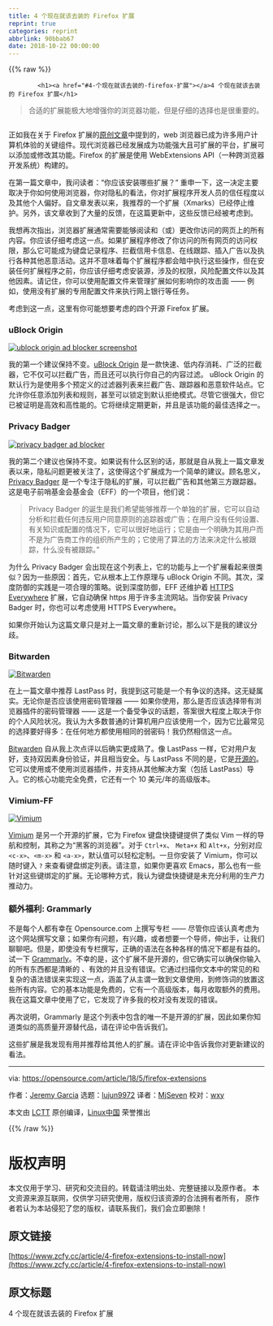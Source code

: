 ```yaml
---
title: 4 个现在就该去装的 Firefox 扩展
reprint: true
categories: reprint
abbrlink: 90bbab67
date: 2018-10-22 00:00:00
---
```


{{% raw %}}

            <h1><a href="#4-个现在就该去装的-firefox-扩展"></a>4 个现在就该去装的 Firefox 扩展</h1>
<blockquote>
<p>合适的扩展能极大地增强你的浏览器功能，但是仔细的选择也是很重要的。</p>
</blockquote>
<p><a href="https://camo.githubusercontent.com/31fc34b42a167a83bf949c7e09fa5c06982e8f65/68747470733a2f2f6f70656e736f757263652e636f6d2f73697465732f64656661756c742f66696c65732f7374796c65732f696d6167652d66756c6c2d73697a652f7075626c69632f6c6561642d696d616765732f72656470616e64615f66697265666f785f7065745f616e696d616c2e6a70673f69746f6b3d6153704b73796e61"><img src="https://p0.ssl.qhimg.com/t0157142345001a113c.jpg" alt=""></a></p>
<p>正如我在关于 Firefox 扩展的<a href="https://opensource.com/article/18/1/top-5-firefox-extensions">原创文章</a>中提到的，web 浏览器已成为许多用户计算机体验的关键组件。现代浏览器已经发展成为功能强大且可扩展的平台，扩展可以添加或修改其功能。Firefox 的扩展是使用 WebExtensions API（一种跨浏览器开发系统）构建的。</p>
<p>在第一篇文章中，我问读者：“你应该安装哪些扩展？” 重申一下，这一决定主要取决于你如何使用浏览器，你对隐私的看法，你对扩展程序开发人员的信任程度以及其他个人偏好。自文章发表以来，我推荐的一个扩展（Xmarks）已经停止维护。另外，该文章收到了大量的反馈，在这篇更新中，这些反馈已经被考虑到。</p>
<p>我想再次指出，浏览器扩展通常需要能够阅读和（或）更改你访问的网页上的所有内容。你应该仔细考虑这一点。如果扩展程序修改了你访问的所有网页的访问权限，那么它可能成为键盘记录程序、拦截信用卡信息、在线跟踪、插入广告以及执行各种其他恶意活动。这并不意味着每个扩展程序都会暗中执行这些操作，但在安装任何扩展程序之前，你应该仔细考虑安装源，涉及的权限，风险配置文件以及其他因素。请记住，你可以使用配置文件来管理扩展如何影响你的攻击面 —— 例如，使用没有扩展的专用配置文件来执行网上银行等任务。</p>
<p>考虑到这一点，这里有你可能想要考虑的四个开源 Firefox 扩展。</p>
<h3><a href="#ublock-origin"></a>uBlock Origin</h3>
<p><a href="https://camo.githubusercontent.com/504689641a77ae70956eb3ee422aab546b3f3625/68747470733a2f2f6f70656e736f757263652e636f6d2f73697465732f64656661756c742f66696c65732f7374796c65732f70616e6f706f6c795f696d6167655f6f726967696e616c2f7075626c69632f75626c6f636b2e706e673f69746f6b3d5f51464562446d71"><img src="https://p0.ssl.qhimg.com/t017bd62d01bf9723f4.png" alt="ublock origin ad blocker screenshot" title="ublock origin ad blocker screenshot"></a></p>
<p>我的第一个建议保持不变。<a href="https://addons.mozilla.org/en-US/firefox/addon/ublock-origin/">uBlock Origin</a> 是一款快速、低内存消耗、广泛的拦截器，它不仅可以拦截广告，而且还可以执行你自己的内容过滤。 uBlock Origin 的默认行为是使用多个预定义的过滤器列表来拦截广告、跟踪器和恶意软件站点。它允许你任意添加列表和规则，甚至可以锁定到默认拒绝模式。尽管它很强大，但它已被证明是高效和高性能的。它将继续定期更新，并且是该功能的最佳选择之一。</p>
<h3><a href="#privacy-badger"></a>Privacy Badger</h3>
<p><a href="https://camo.githubusercontent.com/65970ac89ec004d417d2706c2477c541b406be0e/68747470733a2f2f6f70656e736f757263652e636f6d2f73697465732f64656661756c742f66696c65732f7374796c65732f70616e6f706f6c795f696d6167655f6f726967696e616c2f7075626c69632f696d616765732f6c6966652d75706c6f6164732f707269766163795f6261646765725f312e302e312e706e673f69746f6b3d715a5851654b7463"><img src="https://p0.ssl.qhimg.com/t01a6fed35159c61483.png" alt="privacy badger ad blocker" title="privacy badger ad blocker screenshot"></a></p>
<p>我的第二个建议也保持不变。如果说有什么区别的话，那就是自从我上一篇文章发表以来，隐私问题更被关注了，这使得这个扩展成为一个简单的建议。顾名思义，<a href="https://www.eff.org/privacybadger">Privacy Badger</a> 是一个专注于隐私的扩展，可以拦截广告和其他第三方跟踪器。这是电子前哨基金会基金会（EFF）的一个项目，他们说：</p>
<blockquote>
<p>Privacy Badger 的诞生是我们希望能够推荐一个单独的扩展，它可以自动分析和拦截任何违反用户同意原则的追踪器或广告；在用户没有任何设置、有关知识或配置的情况下，它可以很好地运行；它是由一个明确为其用户而不是为广告商工作的组织所产生的；它使用了算法的方法来决定什么被跟踪，什么没有被跟踪。”</p>
</blockquote>
<p>为什么 Privacy Badger 会出现在这个列表上，它的功能与上一个扩展看起来很类似？因为一些原因：首先，它从根本上工作原理与 uBlock Origin 不同。其次，深度防御的实践是一项合理的策略。说到深度防御，EFF 还维护着 <a href="https://www.eff.org/https-everywhere">HTTPS Everywhere</a> 扩展，它自动确保 https 用于许多主流网站。当你安装 Privacy Badger 时，你也可以考虑使用 HTTPS Everywhere。</p>
<p>如果你开始认为这篇文章只是对上一篇文章的重新讨论，那么以下是我的建议分歧。</p>
<h3><a href="#bitwarden"></a>Bitwarden</h3>
<p><a href="https://camo.githubusercontent.com/0b4e8513a0dcd2cb5d3b63faca4afc55aa73f565/68747470733a2f2f6f70656e736f757263652e636f6d2f73697465732f64656661756c742f66696c65732f7374796c65732f70616e6f706f6c795f696d6167655f6f726967696e616c2f7075626c69632f753132383635312f62697477617264656e2e706e673f69746f6b3d675a507243596f69"><img src="https://p0.ssl.qhimg.com/t0109cb2b772ffda204.png" alt="Bitwarden" title="Bitwarden"></a></p>
<p>在上一篇文章中推荐 LastPass 时，我提到这可能是一个有争议的选择。这无疑属实。无论你是否应该使用密码管理器 —— 如果你使用，那么是否应该选择带有浏览器插件的密码管理器 —— 这是一个备受争议的话题，答案很大程度上取决于你的个人风险状况。我认为大多数普通的计算机用户应该使用一个，因为它比最常见的选择要好得多：在任何地方都使用相同的弱密码！我仍然相信这一点。</p>
<p><a href="https://bitwarden.com/">Bitwarden</a> 自从我上次点评以后确实更成熟了。像 LastPass 一样，它对用户友好，支持双因素身份验证，并且相当安全。与 LastPass 不同的是，它是<a href="https://github.com/bitwarden">开源的</a>。它可以使用或不使用浏览器插件，并支持从其他解决方案（包括 LastPass）导入。它的核心功能完全免费，它还有一个 10 美元/年的高级版本。</p>
<h3><a href="#vimium-ff"></a>Vimium-FF</h3>
<p><a href="https://camo.githubusercontent.com/3815dd43947758bfa0be7ada0454bb1e1a5aff85/68747470733a2f2f6f70656e736f757263652e636f6d2f73697465732f64656661756c742f66696c65732f7374796c65732f70616e6f706f6c795f696d6167655f6f726967696e616c2f7075626c69632f753132383635312f76696d69756d2e706e673f69746f6b3d51524553586a5747"><img src="https://p0.ssl.qhimg.com/t011145b66a59d72b9f.png" alt="Vimium" title="Vimium"></a></p>
<p><a href="https://addons.mozilla.org/en-US/firefox/addon/vimium-ff/">Vimium</a> 是另一个开源的扩展，它为 Firefox 键盘快捷键提供了类似 Vim 一样的导航和控制，其称之为“黑客的浏览器”。对于 <code>Ctrl+x</code>、 <code>Meta+x</code> 和 <code>Alt+x</code>，分别对应 <code>&lt;c-x&gt;</code>、<code>&lt;m-x&gt;</code> 和 <code>&lt;a-x&gt;</code>，默认值可以轻松定制。一旦你安装了 Vimium，你可以随时键入 <code>?</code> 来查看键盘绑定列表。请注意，如果你更喜欢 Emacs，那么也有一些针对这些键绑定的扩展。无论哪种方式，我认为键盘快捷键是未充分利用的生产力推动力。</p>
<h3><a href="#额外福利-grammarly"></a>额外福利: Grammarly</h3>
<p>不是每个人都有幸在 Opensource.com 上撰写专栏 —— 尽管你应该认真考虑为这个网站撰写文章；如果你有问题，有兴趣，或者想要一个导师，伸出手，让我们聊聊吧。但是，即使没有专栏撰写，正确的语法在各种各样的情况下都是有益的。试一下 <a href="https://www.grammarly.com/">Grammarly</a>。不幸的是，这个扩展不是开源的，但它确实可以确保你输入的所有东西都是清晰的 、有效的并且没有错误。它通过扫描你文本中的常见的和复杂的语法错误来实现这一点，涵盖了从主谓一致到文章使用，到修饰词的放置这些所有内容。它的基本功能是免费的，它有一个高级版本，每月收取额外的费用。我在这篇文章中使用了它，它发现了许多我的校对没有发现的错误。</p>
<p>再次说明，Grammarly 是这个列表中包含的唯一不是开源的扩展，因此如果你知道类似的高质量开源替代品，请在评论中告诉我们。</p>
<p>这些扩展是我发现有用并推荐给其他人的扩展。请在评论中告诉我你对更新建议的看法。</p>
<hr>
<p>via: <a href="https://opensource.com/article/18/5/firefox-extensions">https://opensource.com/article/18/5/firefox-extensions</a></p>
<p>作者：<a href="https://opensource.com/users/jeremy-garcia">Jeremy Garcia</a> 选题：<a href="https://github.com/lujun9972">lujun9972</a> 译者：<a href="https://github.com/MjSeven">MjSeven</a> 校对：<a href="https://github.com/wxy">wxy</a></p>
<p>本文由 <a href="https://github.com/LCTT/TranslateProject">LCTT</a> 原创编译，<a href="https://linux.cn/">Linux中国</a> 荣誉推出</p>

          
{{% /raw %}}

# 版权声明
本文仅用于学习、研究和交流目的。转载请注明出处、完整链接以及原作者。
本文资源来源互联网，仅供学习研究使用，版权归该资源的合法拥有者所有，
原作者若认为本站侵犯了您的版权，请联系我们，我们会立即删除！

## 原文链接
[https://www.zcfy.cc/article/4-firefox-extensions-to-install-now](https://www.zcfy.cc/article/4-firefox-extensions-to-install-now)

## 原文标题
4 个现在就该去装的 Firefox 扩展
